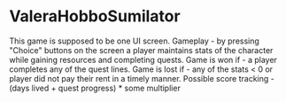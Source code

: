 # ValeraHobboSumilator
This game is supposed to be one UI screen. 
Gameplay - by pressing "Choice" buttons on the screen a player maintains stats of the character while gaining resources and completing quests.
Game is won if - a player completes any of the quest lines.
Game is lost if - any of the stats < 0 or player did not pay their rent in a timely manner. 
Possible score tracking - (days lived + quest progress) * some multiplier
